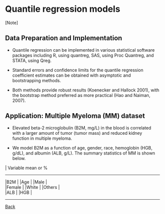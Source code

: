 # Quantile regression models

[Note]


## Data Preparation and Implementation

* Quantile regression can be implemented in various statistical software packages including R, using quantreg, 
SAS, using Proc Quantreg, and STATA, using Qreg.


* Standard errors and confidence limits for the quantile regression coefficient estimates can be obtained with
asymptotic and bootstrapping methods.

* Both methods provide robust results (Koenecker and Hallock 2001),
with the bootstrap method preferred as more practical (Hao and Naiman, 2007). 


## Application: Multiple Myeloma (MM) dataset

* Elevated beta-2 microglobulin (B2M, mg/L) in the blood is correlated with a larger amount of tumor (tumor mass) and reduced kidney function in multiple myeloma.

* We model B2M as a function of age, gender, race, hemoglobin (HGB, g/dL),  and albumin (ALB, g/L).
The summary statistics of MM is shown below.

| Variable      mean or %
 ---------     -------------
|B2M       |
|Age       |
|Male     |    
|Female   |
|White    |
|Others    |  
|ALB      | 
|HGB      |  
---------     ------------- 



[Back](https://github.com/gdlc/STAT_COMP/)

